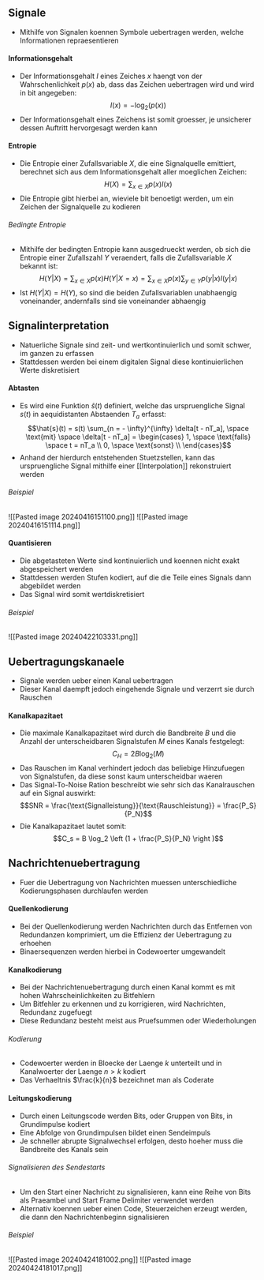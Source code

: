 ## Signale
- Mithilfe von Signalen koennen Symbole uebertragen werden, welche Informationen repraesentieren
#### Informationsgehalt
- Der Informationsgehalt $I$ eines Zeiches $x$ haengt von der Wahrschenlichkeit $p(x)$ ab, dass das Zeichen uebertragen wird und wird in bit angegeben:
$$I(x) = -\log_2(p(x))$$
- Der Informationsgehalt eines Zeichens ist somit groesser, je unsicherer dessen Auftritt hervorgesagt werden kann
#### Entropie
- Die Entropie einer Zufallsvariable $X$, die eine Signalquelle emittiert, berechnet sich aus dem Informationsgehalt aller moeglichen Zeichen:
$$H(X) = \sum_{x \in X} p(x) I(x)$$
- Die Entropie gibt hierbei an, wieviele bit benoetigt werden, um ein Zeichen der Signalquelle zu kodieren
###### Bedingte Entropie
- Mithilfe der bedingten Entropie kann ausgedrueckt werden, ob sich die Entropie einer Zufallszahl $Y$ veraendert, falls die Zufallsvariable $X$ bekannt ist:
$$H(Y|X) = \sum_{x \in X} p(x) H(Y|X = x) = \sum_{x \in X} p(x) \sum_{y \in Y} p(y|x) I(y|x)$$
- Ist $H(Y|X) = H(Y)$, so sind die beiden Zufallsvariablen unabhaengig voneinander, andernfalls sind sie voneinander abhaengig
## Signalinterpretation
- Natuerliche Signale sind zeit- und wertkontinuierlich und somit schwer, im ganzen zu erfassen
- Stattdessen werden bei einem digitalen Signal diese kontinuierlichen Werte diskretisiert
#### Abtasten
- Es wird eine Funktion $\hat{s}(t)$ definiert, welche das urspruengliche Signal $s(t)$ in aequidistanten Abstaenden $T_a$ erfasst:
$$\hat{s}(t) = s(t) \sum_{n = - \infty}^{\infty} \delta[t - nT_a], \space  \text{mit} \space \delta[t - nT_a] = \begin{cases}
1, \space \text{falls} \space t = nT_a \\
0, \space \text{sonst} \\
\end{cases}$$
- Anhand der hierdurch entstehenden Stuetzstellen, kann das urspruengliche Signal mithilfe einer [[Interpolation]] rekonstruiert werden
###### Beispiel
![[Pasted image 20240416151100.png]]
![[Pasted image 20240416151114.png]]
#### Quantisieren
- Die abgetasteten Werte sind kontinuierlich und koennen nicht exakt abgespeichert werden
- Stattdessen werden Stufen kodiert, auf die die Teile eines Signals dann abgebildet werden
- Das Signal wird somit wertdiskretisiert
###### Beispiel
![[Pasted image 20240422103331.png]]
## Uebertragungskanaele
- Signale werden ueber einen Kanal uebertragen
- Dieser Kanal daempft jedoch eingehende Signale und verzerrt sie durch Rauschen
#### Kanalkapazitaet
- Die maximale Kanalkapazitaet wird durch die Bandbreite $B$ und die Anzahl der unterscheidbaren Signalstufen $M$ eines Kanals festgelegt:
$$C_H = 2B \log_2(M)$$
- Das Rauschen im Kanal verhindert jedoch das beliebige Hinzufuegen von Signalstufen, da diese sonst kaum unterscheidbar waeren
- Das Signal-To-Noise Ration beschreibt wie sehr sich das Kanalrauschen auf ein Signal auswirkt:
$$SNR = \frac{\text{Signalleistung}}{\text{Rauschleistung}} = \frac{P_S}{P_N}$$
- Die Kanalkapazitaet lautet somit:
$$C_s = B \log_2 \left (1 + \frac{P_S}{P_N} \right )$$
## Nachrichtenuebertragung
- Fuer die Uebertragung von Nachrichten muessen unterschiedliche Kodierungsphasen durchlaufen werden
#### Quellenkodierung
- Bei der Quellenkodierung werden Nachrichten durch das Entfernen von Redundanzen komprimiert, um die Effizienz der Uebertragung zu erhoehen
- Binaersequenzen werden hierbei in Codewoerter umgewandelt
#### Kanalkodierung
- Bei der Nachrichtenuebertragung durch einen Kanal kommt es mit hohen Wahrscheinlichkeiten zu Bitfehlern
- Um Bitfehler zu erkennen und zu korrigieren, wird Nachrichten, Redundanz zugefuegt
- Diese Redundanz besteht meist aus Pruefsummen oder Wiederholungen
###### Kodierung
- Codewoerter werden in Bloecke der Laenge $k$ unterteilt und in Kanalwoerter der Laenge $n > k$ kodiert
- Das Verhaeltnis $\frac{k}{n}$ bezeichnet man als Coderate
#### Leitungskodierung
- Durch einen Leitungscode werden Bits, oder Gruppen von Bits, in Grundimpulse kodiert
- Eine Abfolge von Grundimpulsen bildet einen Sendeimpuls
- Je schneller abrupte Signalwechsel erfolgen, desto hoeher muss die Bandbreite des Kanals sein
###### Signalisieren des Sendestarts
- Um den Start einer Nachricht zu signalisieren, kann eine Reihe von Bits als Praeambel und Start Frame Delimiter verwendet werden
- Alternativ koennen ueber einen Code, Steuerzeichen erzeugt werden, die dann den Nachrichtenbeginn signalisieren
###### Beispiel
![[Pasted image 20240424181002.png]]
![[Pasted image 20240424181017.png]]